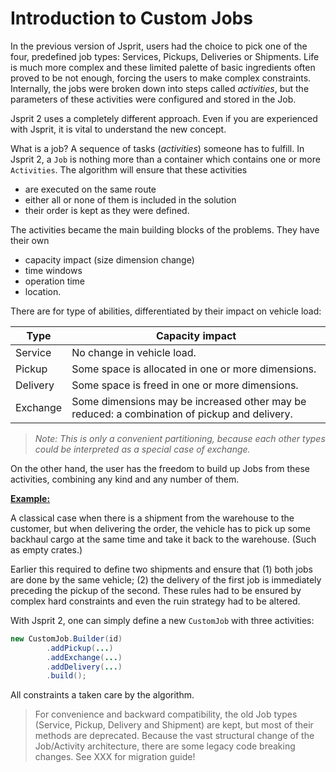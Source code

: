 # Introduction to Custom Jobs

In the previous version of Jsprit, users had the choice to pick one of the four, predefined job types: Services, Pickups, Deliveries or Shipments. Life is much more complex and these limited palette of basic ingredients often proved to be not enough, forcing the users to make complex constraints. 
Internally, the jobs were broken down into steps called *activities*, but the parameters of these activities were configured and stored in the Job.

Jsprit 2 uses a completely different approach. Even if you are experienced with Jsprit, it is vital to understand the new concept.

What is a job? A sequence of tasks (*activities*) someone has to fulfill. In Jsprit 2, a `Job` is nothing more than a container which contains one or more `Activities`. The algorithm will ensure that these activities

* are executed on the same route
* either all or none of them is included in the solution
* their order is kept as they were defined.

The activities became the main building blocks of the problems. They have their own 

* capacity impact (size dimension change)
* time windows
* operation time
* location.

There are for type of abilities, differentiated by their impact on vehicle load:

| Type     | Capacity impact                          |
| -------- | ---------------------------------------- |
| Service  | No change in vehicle load.               |
| Pickup   | Some space is allocated in one or more dimensions. |
| Delivery | Some space is freed in one or more dimensions. |
| Exchange | Some dimensions may be increased other may be reduced: a combination of pickup and delivery. |

> *Note: This is only a convenient partitioning, because each other types could be interpreted as a special case of exchange.*

On the other hand, the user has the freedom to build up Jobs from these activities, combining any kind and any number of them. 

**<u>Example:</u>**

A classical case when there is a shipment from the warehouse to the customer, but when delivering the order, the vehicle has to pick up some backhaul cargo at the same time and take it back to the warehouse. (Such as empty crates.)

Earlier this required to define two shipments and ensure that (1) both jobs are done by the same vehicle; (2) the delivery of the first job is immediately preceding the pickup of the second. These rules had to be ensured by complex hard constraints and even the ruin strategy had to be altered.

With Jsprit 2, one can simply define a new `CustomJob` with three activities:

```java
new CustomJob.Builder(id)
  		.addPickup(...)
  		.addExchange(...)
  		.addDelivery(...)
  		.build();
```

All constraints a taken care by the algorithm.

> For convenience and backward compatibility, the old Job types (Service, Pickup, Delivery and Shipment) are kept, but most of their methods are deprecated. Because the vast structural change of the Job/Activity architecture, there are some legacy code breaking changes. See XXX for migration guide!